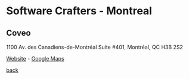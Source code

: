 # Software Crafters - Montreal

## Coveo

1100 Av. des Canadiens-de-Montréal Suite #401, Montréal, QC H3B 2S2

[Website](http://www.coveo.com/) - [Google Maps](https://goo.gl/maps/S4nLwnvncueAJdVp7)

[back](./index.html)
